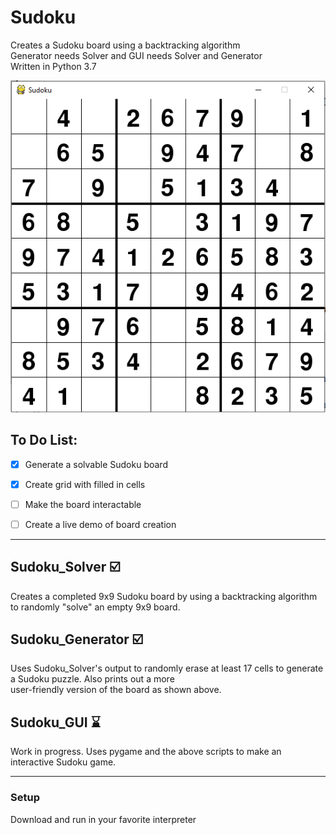 # Sudoku
Creates a Sudoku board using a backtracking algorithm  
Generator needs Solver and GUI needs Solver and Generator  
Written in Python 3.7  

![Example Board](Media/Sudoku_v2.PNG)  

## To Do List:
- [x] Generate a solvable Sudoku board
- [x] Create grid with filled in cells
- [ ] Make the board interactable
- [ ] Create a live demo of board creation


---

## Sudoku_Solver :ballot_box_with_check:
Creates a completed 9x9 Sudoku board by using a backtracking algorithm to randomly "solve" an empty 9x9 board.

## Sudoku_Generator :ballot_box_with_check:
Uses Sudoku_Solver's output to randomly erase at least 17 cells to generate a Sudoku puzzle. Also prints out a more  
user-friendly version of the board as shown above.

## Sudoku_GUI :hourglass:
Work in progress. Uses pygame and the above scripts to make an interactive Sudoku game.

---

### Setup
Download and run in your favorite interpreter
